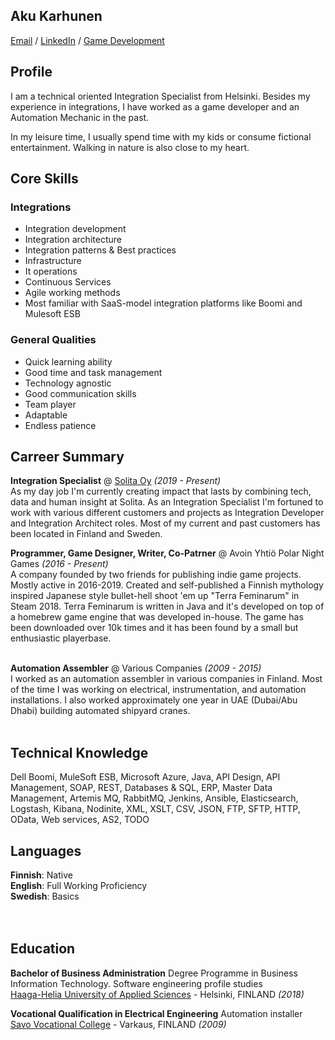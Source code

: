 ## Aku Karhunen

[Email](mailto:karhunenaku@gmail..com) / [LinkedIn](https://www.linkedin.com/in/aku-karhunen/) / [Game Development](https://store.steampowered.com/app/796380/Terra_Feminarum/)

## Profile
I am a technical oriented Integration Specialist from Helsinki. Besides my experience in
integrations, I have worked as a game developer and an Automation Mechanic in the
past.

<!--- TODO: What makes me exited about working on integrations and software development in general? --->

In my leisure time, I usually spend time with my kids or consume fictional entertainment.
Walking in nature is also close to my heart.

## Core Skills

### Integrations
  - Integration development
  - Integration architecture
  - Integration patterns & Best practices
  - Infrastructure
  - It operations
  - Continuous Services
  - Agile working methods
  - Most familiar with SaaS-model integration platforms like Boomi and Mulesoft ESB

### General Qualities
  - Quick learning ability
  - Good time and task management
  - Technology agnostic
  - Good communication skills
  - Team player 
  - Adaptable
  - Endless patience
  

## Carreer Summary

**Integration Specialist** @ [Solita Oy](https://www.solita.fi/) _(2019 - Present)_ <br>
As my day job I'm currently creating impact that lasts by combining tech, data and human insight at Solita. As an Integration Specialist I'm fortuned to work with various different customers and projects as Integration Developer and Integration Architect roles. Most of my current and past customers has been located in Finland and Sweden. 
 
**Programmer, Game Designer, Writer, Co-Patrner** @ Avoin Yhtiö Polar Night Games _(2016 - Present)_ <br>
A company founded by two friends for publishing indie game projects. Mostly active in 2016-2019. Created and self-published a Finnish mythology inspired Japanese style bullet-hell shoot 'em up "Terra Feminarum" in Steam 2018. Terra Feminarum is written in Java and it's developed on top of a homebrew game engine that was developed in-house. The game has been downloaded over 10k times and it has been found by a small but enthusiastic playerbase. 
<br><br>

**Automation Assembler** @ Various Companies _(2009 - 2015)_ <br>
I worked as an automation assembler in various companies in Finland. Most of the time I was working on
electrical, instrumentation, and automation installations. I also worked approximately one
year in UAE (Dubai/Abu Dhabi) building automated shipyard cranes.
<br><br>

## Technical Knowledge
Dell Boomi, MuleSoft ESB, Microsoft Azure, Java, API Design, API Management, SOAP, REST, Databases & SQL, ERP, Master Data Management, Artemis MQ, RabbitMQ, Jenkins, Ansible, Elasticsearch, Logstash, Kibana, Nodinite, XML, XSLT, CSV, JSON, FTP, SFTP, HTTP, OData, Web services, AS2, TODO 

<!--- TODO: Add missing technologies --->

## Languages

**Finnish**: Native <br>
**English**: Full Working Proficiency <br>
**Swedish**: Basics <br>
<br><br>

## Education

**Bachelor of Business Administration** Degree Programme in Business Information Technology. Software engineering profile studies<br>
[Haaga-Helia University of Applied Sciences](https://www.haaga-helia.fi/en) - Helsinki, FINLAND _(2018)_ <br>

**Vocational Qualification in Electrical Engineering** Automation installer<br>
[Savo Vocational College](https://sakky.fi/en) - Varkaus, FINLAND _(2009)_
